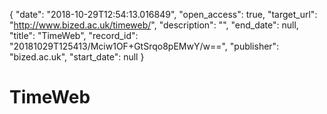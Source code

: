 {
  "date": "2018-10-29T12:54:13.016849", 
  "open_access": true, 
  "target_url": "http://www.bized.ac.uk/timeweb/", 
  "description": "", 
  "end_date": null, 
  "title": "TimeWeb", 
  "record_id": "20181029T125413/Mciw1OF+GtSrqo8pEMwY/w==", 
  "publisher": "bized.ac.uk", 
  "start_date": null
}

# TimeWeb


